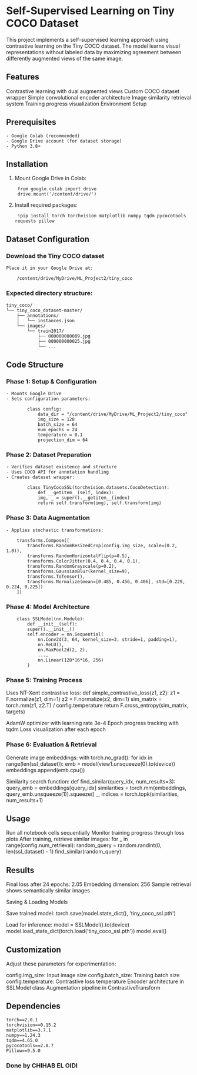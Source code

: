 # Self-Supervised Learning on Tiny COCO Dataset

This project implements a self-supervised learning approach using contrastive learning on the Tiny COCO dataset. The model learns visual representations without labeled data by maximizing agreement between differently augmented views of the same image.

## Features

Contrastive learning with dual augmented views
Custom COCO dataset wrapper
Simple convolutional encoder architecture
Image similarity retrieval system
Training progress visualization
Environment Setup

## Prerequisites

    - Google Colab (recommended)
    - Google Drive account (for dataset storage)
    - Python 3.8+

## Installation

1. Mount Google Drive in Colab:

        from google.colab import drive
        drive.mount('/content/drive/')

3. Install required packages:
   
        !pip install torch torchvision matplotlib numpy tqdm pycocotools requests pillow

## Dataset Configuration

### Download the Tiny COCO dataset

    Place it in your Google Drive at:
    
        /content/drive/MyDrive/ML_Project2/tiny_coco
        
### Expected directory structure:

    tiny_coco/
    └── tiny_coco_dataset-master/
        ├── annotations/
        │   └── instances.json 
        └── images/
            └── train2017/
                ├── 000000000009.jpg
                ├── 000000000025.jpg
                └── ...



## Code Structure

### Phase 1: Setup & Configuration

    - Mounts Google Drive    
    - Sets configuration parameters:

            class config:
                data_dir = "/content/drive/MyDrive/ML_Project2/tiny_coco"
                img_size = 128
                batch_size = 64
                num_epochs = 24
                temperature = 0.1
                projection_dim = 64



### Phase 2: Dataset Preparation

    - Verifies dataset existence and structure  
    - Uses COCO API for annotation handling
    - Creates dataset wrapper:
            
            class TinyCocoSSL(torchvision.datasets.CocoDetection):
                def __getitem__(self, index):
                img, _ = super().__getitem__(index)
                return self.transform(img), self.transform(img)



### Phase 3: Data Augmentation

    - Applies stochastic transformations:
    
        transforms.Compose([
            transforms.RandomResizedCrop(config.img_size, scale=(0.2, 1.0)),
            transforms.RandomHorizontalFlip(p=0.5),
            transforms.ColorJitter(0.4, 0.4, 0.4, 0.1),
            transforms.RandomGrayscale(p=0.2),
            transforms.GaussianBlur(kernel_size=9),
            transforms.ToTensor(),
            transforms.Normalize(mean=[0.485, 0.456, 0.406], std=[0.229, 0.224, 0.225])
        ])



### Phase 4: Model Architecture

        class SSLModel(nn.Module):
            def __init__(self):
            super().__init__()
            self.encoder = nn.Sequential(
                nn.Conv2d(3, 64, kernel_size=3, stride=1, padding=1),
                nn.ReLU(),
                nn.MaxPool2d(2, 2),
                ...,    
                nn.Linear(128*16*16, 256)
            )

### Phase 5: Training Process
Uses NT-Xent contrastive loss:
def simple_contrastive_loss(z1, z2):
    z1 = F.normalize(z1, dim=1)
    z2 = F.normalize(z2, dim=1)
    sim_matrix = torch.mm(z1, z2.T) / config.temperature
    return F.cross_entropy(sim_matrix, targets)


AdamW optimizer with learning rate 3e-4
Epoch progress tracking with tqdm
Loss visualization after each epoch


### Phase 6: Evaluation & Retrieval

Generate image embeddings:
with torch.no_grad():
    for idx in range(len(ssl_dataset)):
        emb = model(view1.unsqueeze(0).to(device))
        embeddings.append(emb.cpu())


Similarity search function:
def find_similar(query_idx, num_results=3):
    query_emb = embeddings[query_idx]
    similarities = torch.mm(embeddings, query_emb.unsqueeze(1)).squeeze()
    _, indices = torch.topk(similarities, num_results+1)




## Usage

Run all notebook cells sequentially
Monitor training progress through loss plots
After training, retrieve similar images:
for _ in range(config.num_retrieval):
    random_query = random.randint(0, len(ssl_dataset) - 1)
    find_similar(random_query)


## Results

Final loss after 24 epochs: 2.05
Embedding dimension: 256
Sample retrieval shows semantically similar images


Saving & Loading Models

Save trained model:
torch.save(model.state_dict(), 'tiny_coco_ssl.pth')


Load for inference:
model = SSLModel().to(device)
model.load_state_dict(torch.load('tiny_coco_ssl.pth'))
model.eval()


## Customization

Adjust these parameters for experimentation:

config.img_size: Input image size
config.batch_size: Training batch size
config.temperature: Contrastive loss temperature
Encoder architecture in SSLModel class
Augmentation pipeline in ContrastiveTransform


## Dependencies

    torch==2.0.1
    torchvision==0.15.2
    matplotlib==3.7.1
    numpy==1.24.3
    tqdm==4.65.0
    pycocotools==2.0.7
    Pillow==9.5.0

### Done by CHIHAB EL OIDI










